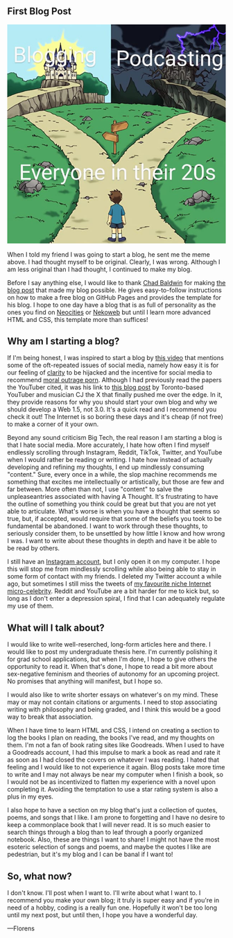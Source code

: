 ## First Blog Post

<img src="/startBlog.jpg" alt="Kid staring frozen at a fork in the road. To their left is a wonderful castle and the their right
   is decrepit mansion. The kid is labeled 'Everyone in their 20s', the castle 'blogging', and the mansion 'podcasting'.">

When I told my friend I was going to start a blog, he sent me the meme above. I had thought myself to be original. Clearly, I was wrong. Although I am less original than I had thought, I continued to make my blog.

Before I say anything else, I would like to thank <a href="https://github.com/chadbaldwin">Chad Baldwin</a> for making <a href="https://chadbaldwin.net/2021/03/14/how-to-build-a-sql-blog.html">the blog post</a> that made my blog possible. He gives easy-to-follow instructions on how to make a free blog on GitHub Pages and provides the template for his blog. I hope to one day have a blog that is as full of personality as the ones you find on <a href="https://neocities.org/">Neocities</a> or <a href="https://nekoweb.org/">Nekoweb</a> but until I learn more advanced HTML and CSS, this template more than suffices! 

## Why am I starting a blog?

If I'm being honest, I was inspired to start a blog by <a href="https://www.youtube.com/watch?v=AtlU-llHNGw">this video</a> that mentions some of the oft-repeated issues of social media, namely how easy it is for our feeling of <a href="https://www.cambridge.org/core/journals/royal-institute-of-philosophy-supplements/article/abs/seductions-of-clarity/5995DF2E11077CA54ED453A248E5A729">clarity</a> to be hijacked and the incentive for social media to recommend <a href="https://jesp.org/index.php/jesp/article/view/990">moral outrage porn</a>. Although I had previously read the papers the YouTuber cited, it was his link to <a href="https://www.cjthex.com/what-is-to-be-done/">this blog post</a> by Toronto-based YouTuber and musician CJ the X that finally pushed me over the edge. In it, they provide reasons for why you should start your own blog and why we should develop a Web 1.5, not 3.0. It's a quick read and I recommend you check it out! The Internet is so boring these days and it's cheap (if not free) to make a corner of it your own. 

Beyond any sound criticism Big Tech, the real reason I am starting a blog is that I hate social media. More accurately, I hate how often I find myself endlessly scrolling through Instagram, Reddit, TikTok, Twitter, and YouTube when I would rather be reading or writing. I hate how instead of actually developing and refining my thoughts, I end up mindlessly consuming "content." Sure, every once in a while, the slop machine recommends me something that excites me intellectually or artistically, but those are few and far between. More often than not, I use "content" to salve the unpleaseantries associated with having A Thought. It's frustrating to have the outline of something you think could be great but that you are not yet able to articulate. What's worse is when you have a thought that seems so true, but, if accepted, would require that some of the beliefs you took to be fundamental be abandoned. I want to work through these thoughts, to seriously consider them, to be unsettled by how little I know and how wrong I was. I want to write about these thoughts in depth and have it be able to be read by others.

I still have an <a href="https://www.instagram.com/mtlstylebagel/">Instagram account</a>, but I only open it on my computer. I hope this will stop me from mindlessly scrolling while also being able to stay in some form of contact with my friends. I deleted my Twitter account a while ago, but sometimes I still miss the tweets of <a href="https://x.com/ginfantasy/">my favourite niche Internet micro-celebrity</a>. Reddit and YouTube are a bit harder for me to kick but, so long as I don't enter a depression spiral, I find that I can adequately regulate my use of them.

## What will I talk about?

I would like to write well-reserched, long-form articles here and there. I would like to post my undergraduate thesis here. I'm currently polishing it for grad school applications, but when I'm done, I hope to give others the opportunity to read it. When that's done, I hope to read a bit more about sex-negative feminism and theories of autonomy for an upcoming project. No promises that anything will manifest, but I hope so.  

I would also like to write shorter essays on whatever's on my mind. These may or may not contain citations or arguments. I need to stop associating writing with philosophy and being graded, and I think this would be a good way to break that association.

When I have time to learn HTML and CSS, I intend on creating a section to log the books I plan on reading, the books I've read, and my thoughts on them. I'm not a fan of book rating sites like Goodreads. When I used to have a Goodreads account, I had this impulse to mark a book as read and rate it as soon as I had closed the covers on whatever I was reading. I hated that feeling and I would like to not experience it again. Blog posts take more time to write and I may not always be near my computer when I finish a book, so I would not be as incentivized to flatten my experience with a novel upon completing it. Avoiding the temptation to use a star rating system is also a plus in my eyes.  

I also hope to have a section on my blog that's just a collection of quotes, poems, and songs that I like. I am prone to forgetting and I have no desire to keep a commonplace book that I will never read. It is so much easier to search things through a blog than to leaf through a poorly organized notebook. Also, these are things I want to share! I might not have the most esoteric selection of songs and poems, and maybe the quotes I like are pedestrian, but it's my blog and I can be banal if I want to!

## So, what now?

I don't know. I'll post when I want to. I'll write about what I want to. I recommend you make your own blog; it truly is super easy and if you're in need of a hobby, coding is a really fun one. Hopefully it won't be too long until my next post, but until then, I hope you have a wonderful day.

—Florens
